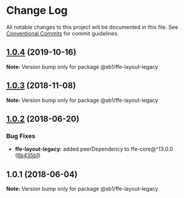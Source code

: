 # Change Log

All notable changes to this project will be documented in this file.
See [Conventional Commits](https://conventionalcommits.org) for commit guidelines.

## [1.0.4](https://github.com/SpareBank1/designsystem/compare/@sb1/ffe-layout-legacy@1.0.3...@sb1/ffe-layout-legacy@1.0.4) (2019-10-16)

**Note:** Version bump only for package @sb1/ffe-layout-legacy

## [1.0.3](https://github.com/SpareBank1/designsystem/compare/@sb1/ffe-layout-legacy@1.0.2...@sb1/ffe-layout-legacy@1.0.3) (2018-11-08)

**Note:** Version bump only for package @sb1/ffe-layout-legacy

<a name="1.0.2"></a>

## [1.0.2](https://github.com/SpareBank1/designsystem/compare/@sb1/ffe-layout-legacy@1.0.1...@sb1/ffe-layout-legacy@1.0.2) (2018-06-20)

### Bug Fixes

-   **ffe-layout-legacy:** added peerDependency to ffe-core@^13.0.0 ([6b435b1](https://github.com/SpareBank1/designsystem/commit/6b435b1))

<a name="1.0.1"></a>

## 1.0.1 (2018-06-04)

**Note:** Version bump only for package @sb1/ffe-layout-legacy
